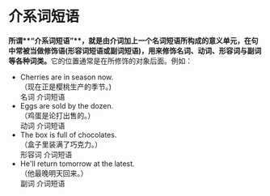 # 介系词短语

<b>所谓**“介系词短语”**，就是由介词加上一个名词短语所构成的意义单元，在句中常被当做修饰语(形容词短语或副词短语)，用来修饰名词、动词、形容词与副词等各种词类。</b>它的位置通常是在所修饰的对象后面。例如：  

- Cherries are in season now.   
（现在正是樱桃生产的季节。)  
名词 介词短语  
- Eggs are sold by the dozen.   
（鸡蛋是论打出售的。）  
动词 介词短语   
- The box is full of chocolates.  
（盒子里装满了巧克力。）  
形容词 介词短语  
- He'll return tomorrow at the latest.  
（他最晚明天回来。）  
副词 介词短语